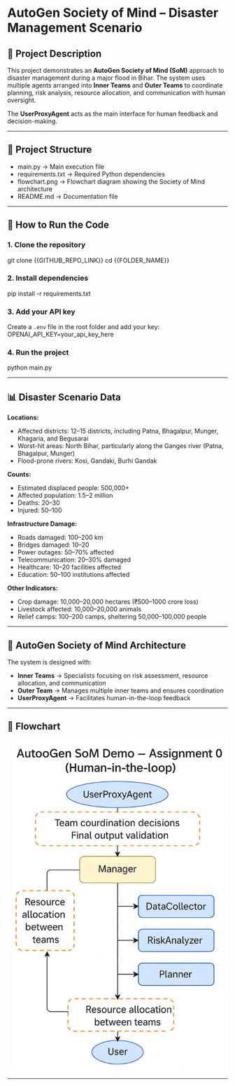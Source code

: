 # AutoGen Society of Mind – Disaster Management Scenario

## 📌 Project Description

This project demonstrates an **AutoGen Society of Mind (SoM)** approach to disaster management during a major flood in Bihar.
The system uses multiple agents arranged into **Inner Teams** and **Outer Teams** to coordinate planning, risk analysis, resource allocation, and communication with human oversight.

The **UserProxyAgent** acts as the main interface for human feedback and decision-making.

---

## 📂 Project Structure

* main.py → Main execution file
* requirements.txt → Required Python dependencies
* flowchart.png → Flowchart diagram showing the Society of Mind architecture
* README.md → Documentation file

---

## 🚀 How to Run the Code

### 1. Clone the repository

git clone {{GITHUB_REPO_LINK}}
cd {{FOLDER_NAME}}

### 2. Install dependencies

pip install -r requirements.txt

### 3. Add your API key

Create a `.env` file in the root folder and add your key:
OPENAI_API_KEY=your_api_key_here


### 4. Run the project

python main.py

---

## 📊 Disaster Scenario Data

**Locations:**

* Affected districts: 12–15 districts, including Patna, Bhagalpur, Munger, Khagaria, and Begusarai
* Worst-hit areas: North Bihar, particularly along the Ganges river (Patna, Bhagalpur, Munger)
* Flood-prone rivers: Kosi, Gandaki, Burhi Gandak

**Counts:**

* Estimated displaced people: 500,000+
* Affected population: 1.5–2 million
* Deaths: 20–30
* Injured: 50–100

**Infrastructure Damage:**

* Roads damaged: 100–200 km
* Bridges damaged: 10–20
* Power outages: 50–70% affected
* Telecommunication: 20–30% damaged
* Healthcare: 10–20 facilities affected
* Education: 50–100 institutions affected

**Other Indicators:**

* Crop damage: 10,000–20,000 hectares (₹500–1000 crore loss)
* Livestock affected: 10,000–20,000 animals
* Relief camps: 100–200 camps, sheltering 50,000–100,000 people

---

## 🧠 AutoGen Society of Mind Architecture

The system is designed with:

* **Inner Teams** → Specialists focusing on risk assessment, resource allocation, and communication
* **Outer Team** → Manages multiple inner teams and ensures coordination
* **UserProxyAgent** → Facilitates human-in-the-loop feedback

---

## 📌 Flowchart

![Flowchart](flowchart.png)

---

